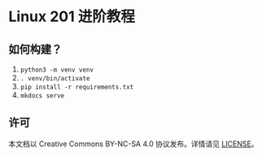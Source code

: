 # Linux 201 进阶教程

## 如何构建？

1. `python3 -m venv venv`
2. `. venv/bin/activate`
3. `pip install -r requirements.txt`
4. `mkdocs serve`

## 许可

本文档以 Creative Commons BY-NC-SA 4.0 协议发布。详情请见 [LICENSE](LICENSE)。
